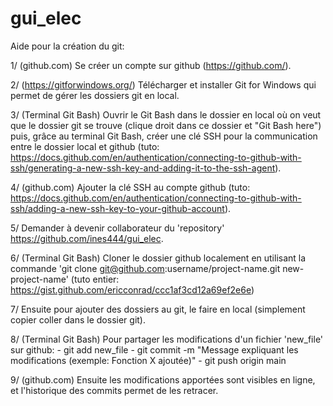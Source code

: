 # gui_elec

Aide pour la création du git:

1/ (github.com) Se créer un compte sur github (https://github.com/). 


2/ (https://gitforwindows.org/) Télécharger et installer Git for Windows qui permet de gérer les dossiers git en local. 


3/ (Terminal Git Bash) Ouvrir le Git Bash dans le dossier en local où on veut que le dossier git se trouve (clique droit dans ce dossier et "Git Bash here") puis, grâce au terminal Git Bash, créer une clé SSH pour la communication entre le dossier local et github (tuto: https://docs.github.com/en/authentication/connecting-to-github-with-ssh/generating-a-new-ssh-key-and-adding-it-to-the-ssh-agent). 


4/ (github.com) Ajouter la clé SSH au compte github (tuto: https://docs.github.com/en/authentication/connecting-to-github-with-ssh/adding-a-new-ssh-key-to-your-github-account). 


5/ Demander à devenir collaborateur du 'repository' https://github.com/ines444/gui_elec.


6/ (Terminal Git Bash) Cloner le dossier github localement en utilisant la commande 'git clone git@github.com:username/project-name.git new-project-name' (tuto entier: https://gist.github.com/ericconrad/ccc1af3cd12a69ef2e6e)


7/ Ensuite pour ajouter des dossiers au git, le faire en local (simplement copier coller dans le dossier git). 


8/ (Terminal Git Bash) Pour partager les modifications d'un fichier 'new_file' sur github: 
	- git add new_file
	- git commit -m "Message expliquant les modifications (exemple: Fonction X ajoutée)"
	- git push origin main


9/ (github.com) Ensuite les modifications apportées sont visibles en ligne, et l'historique des commits permet de les retracer. 